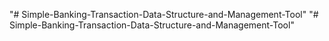 "# Simple-Banking-Transaction-Data-Structure-and-Management-Tool" 
"# Simple-Banking-Transaction-Data-Structure-and-Management-Tool" 
